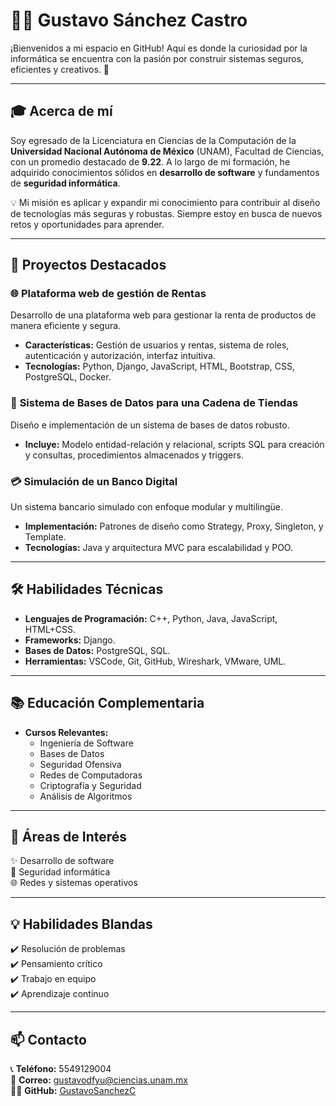 # 👨‍💻 Gustavo Sánchez Castro  
¡Bienvenidos a mi espacio en GitHub! Aquí es donde la curiosidad por la informática se encuentra con la pasión por construir sistemas seguros, eficientes y creativos. 🚀  

---

## 🎓 Acerca de mí  
Soy egresado de la Licenciatura en Ciencias de la Computación de la **Universidad Nacional Autónoma de México** (UNAM), Facultad de Ciencias, con un promedio destacado de **9.22**. A lo largo de mi formación, he adquirido conocimientos sólidos en **desarrollo de software** y fundamentos de **seguridad informática**.  

💡 Mi misión es aplicar y expandir mi conocimiento para contribuir al diseño de tecnologías más seguras y robustas. Siempre estoy en busca de nuevos retos y oportunidades para aprender.  

---

## 🚀 Proyectos Destacados  
### 🌐 **Plataforma web de gestión de Rentas**  
Desarrollo de una plataforma web para gestionar la renta de productos de manera eficiente y segura.  
- **Características:** Gestión de usuarios y rentas, sistema de roles, autenticación y autorización, interfaz intuitiva.  
- **Tecnologías:** Python, Django, JavaScript, HTML, Bootstrap, CSS, PostgreSQL, Docker.  

### 🛒 **Sistema de Bases de Datos para una Cadena de Tiendas**  
Diseño e implementación de un sistema de bases de datos robusto.  
- **Incluye:** Modelo entidad-relación y relacional, scripts SQL para creación y consultas, procedimientos almacenados y triggers.  

### 💳 **Simulación de un Banco Digital**  
Un sistema bancario simulado con enfoque modular y multilingüe.  
- **Implementación:** Patrones de diseño como Strategy, Proxy, Singleton, y Template.  
- **Tecnologías:** Java y arquitectura MVC para escalabilidad y POO.  

---

## 🛠️ Habilidades Técnicas  
- **Lenguajes de Programación:** C++, Python, Java, JavaScript, HTML+CSS.  
- **Frameworks:** Django.  
- **Bases de Datos:** PostgreSQL, SQL.  
- **Herramientas:** VSCode, Git, GitHub, Wireshark, VMware, UML.  

---

## 📚 Educación Complementaria  
- **Cursos Relevantes:**  
  - Ingeniería de Software  
  - Bases de Datos  
  - Seguridad Ofensiva  
  - Redes de Computadoras  
  - Criptografía y Seguridad  
  - Análisis de Algoritmos  

---

## 🎯 Áreas de Interés  
✨ Desarrollo de software  
🔐 Seguridad informática  
🌐 Redes y sistemas operativos  

---

## 💡 Habilidades Blandas  
✔️ Resolución de problemas  
✔️ Pensamiento crítico  
✔️ Trabajo en equipo  
✔️ Aprendizaje continuo  

---

## 📫 Contacto  
📞 **Teléfono:** 5549129004  
📧 **Correo:** [gustavodfyu@ciencias.unam.mx](mailto:gustavodfyu@ciencias.unam.mx)  
🐱‍💻 **GitHub:** [GustavoSanchezC](https://github.com/GustavoSanchezC)  




<!--
**GustavoSanchezC/GustavoSanchezC** is a ✨ _special_ ✨ repository because its `README.md` (this file) appears on your GitHub profile.

Here are some ideas to get you started:

- 🔭 I’m currently working on ...
- 🌱 I’m currently learning ...
- 👯 I’m looking to collaborate on ...
- 🤔 I’m looking for help with ...
- 💬 Ask me about ...
- 📫 How to reach me: ...
- 😄 Pronouns: ...
- ⚡ Fun fact: ...
-->
